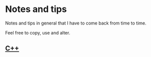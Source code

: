 # Notes and tips
Notes and tips in general that I have to come back from time to time.

Feel free to copy, use and alter.

## [C++](C++/vscode/README.md)